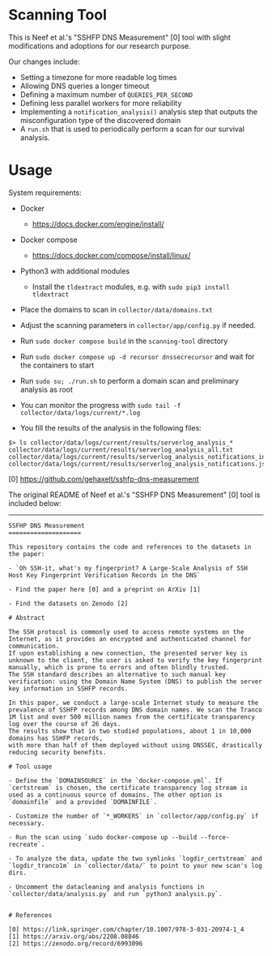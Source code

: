 Scanning Tool
====================

This is Neef et al.'s "SSHFP DNS Measurement" [0] tool with slight modifications and adoptions for our research purpose.

Our changes include:
- Setting a timezone for more readable log times
- Allowing DNS queries a longer timeout
- Defining a maximum number of `QUERIES_PER_SECOND`
- Defining less parallel workers for more reliability
- Implementing a `notification_analysis()` analysis step that outputs the misconfiguration type of the discovered domain
- A `run.sh` that is used to periodically perform a scan for our survival analysis.

#  Usage
System requirements: 
- Docker
	- https://docs.docker.com/engine/install/
- Docker compose
	- https://docs.docker.com/compose/install/linux/
- Python3 with additional modules
	- Install the `tldextract` modules, e.g. with `sudo pip3 install tldextract`


- Place the domains to scan in  `collector/data/domains.txt`
- Adjust the scanning parameters in `collector/app/config.py` if needed.
- Run `sudo docker compose build` in the `scanning-tool` directory
- Run `sudo docker compose up -d recursor dnssecrecursor` and wait for the containers to start
- Run `sudo su; ./run.sh` to perform a domain scan and preliminary analysis as root
- You can monitor the progress with `sudo tail -f collector/data/logs/current/*.log`
- You fill the results of the analysis in the following files:
```
$> ls collector/data/logs/current/results/serverlog_analysis_*
collector/data/logs/current/results/serverlog_analysis_all.txt	
collector/data/logs/current/results/serverlog_analysis_notifications_interesting.txt  
collector/data/logs/current/results/serverlog_analysis_notifications.json
```

[0] https://github.com/gehaxelt/sshfp-dns-measurement

The original README of Neef et al.'s "SSHFP DNS Measurement" [0] tool is included below:

--------------------------------------------

```
SSFHP DNS Measurement
====================

This repository contains the code and references to the datasets in the paper:

- `Oh SSH-it, what's my fingerprint? A Large-Scale Analysis of SSH Host Key Fingerprint Verification Records in the DNS`

- Find the paper here [0] and a preprint on ArXiv [1]

- Find the datasets on Zenodo [2]

# Abstract

The SSH protocol is commonly used to access remote systems on the Internet, as it provides an encrypted and authenticated channel for communication.
If upon establishing a new connection, the presented server key is unknown to the client, the user is asked to verify the key fingerprint manually, which is prone to errors and often blindly trusted.
The SSH standard describes an alternative to such manual key verification: using the Domain Name System (DNS) to publish the server key information in SSHFP records.

In this paper, we conduct a large-scale Internet study to measure the prevalence of SSHFP records among DNS domain names. We scan the Tranco 1M list and over 500 million names from the certificate transparency log over the course of 26 days.
The results show that in two studied populations, about 1 in 10,000 domains has SSHFP records,
with more than half of them deployed without using DNSSEC, drastically reducing security benefits.

# Tool usage

- Define the `DOMAINSOURCE` in the `docker-compose.yml`. If `certstream` is chosen, the certificate transparency log stream is used as a continuous source of domains. The other option is `domainfile` and a provided `DOMAINFILE`.

- Customize the number of `*_WORKERS` in `collector/app/config.py` if necessary.

- Run the scan using `sudo docker-compose up --build --force-recreate`.

- To analyze the data, update the two symlinks `logdir_certstream` and `logdir_tranco1m` in `collector/data/` to point to your new scan's log dirs.

- Uncomment the datacleaning and analysis functions in `collector/data/analysis.py` and run `python3 analysis.py`.


# References

[0] https://link.springer.com/chapter/10.1007/978-3-031-20974-1_4
[1] https://arxiv.org/abs/2208.08846
[2] https://zenodo.org/record/6993096
```